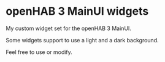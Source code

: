 # openHAB 3 MainUI widgets

My custom widget set for the openHAB 3 MainUI.

Some widgets support to use a light and a dark background.

Feel free to use or modify.
